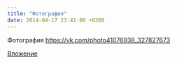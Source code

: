 ```yaml
---
title: "Фотография"
date: 2014-04-17 23:41:00 +0300
---
```


Фотография
https://vk.com/photo41076938_327827673

[Вложение](https://vk.com/photo41076938_327827673)
